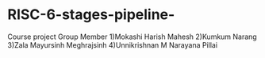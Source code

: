 # RISC-6-stages-pipeline-
Course project 
Group Member
1)Mokashi Harish Mahesh
2)Kumkum Narang
3)Zala Mayursinh Meghrajsinh
4)Unnikrishnan M Narayana Pillai
